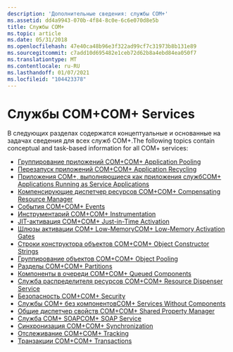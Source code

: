```yaml
---
description: 'Дополнительные сведения: службы COM+'
ms.assetid: dd4a9943-070b-4f84-8c0e-6c6e070d8e5b
title: Службы COM+
ms.topic: article
ms.date: 05/31/2018
ms.openlocfilehash: 47e40ca48b96e3f322ad99cf7c31973b8b131e89
ms.sourcegitcommit: c7add10d695482e1ceb72d62b8a4ebd84ea050f7
ms.translationtype: MT
ms.contentlocale: ru-RU
ms.lasthandoff: 01/07/2021
ms.locfileid: "104423378"
---
```

# <a name="com-services"></a><span data-ttu-id="a8695-103">Службы COM+</span><span class="sxs-lookup"><span data-stu-id="a8695-103">COM+ Services</span></span>

<span data-ttu-id="a8695-104">В следующих разделах содержатся концептуальные и основанные на задачах сведения для всех служб COM+.</span><span class="sxs-lookup"><span data-stu-id="a8695-104">The following topics contain conceptual and task-based information for all COM+ services:</span></span>

-   [<span data-ttu-id="a8695-105">Группирование приложений COM+</span><span class="sxs-lookup"><span data-stu-id="a8695-105">COM+ Application Pooling</span></span>](com--application-pooling.md)
-   [<span data-ttu-id="a8695-106">Перезапуск приложений COM+</span><span class="sxs-lookup"><span data-stu-id="a8695-106">COM+ Application Recycling</span></span>](com--application-recycling.md)
-   [<span data-ttu-id="a8695-107">Приложения COM+, выполняющиеся как приложения служб</span><span class="sxs-lookup"><span data-stu-id="a8695-107">COM+ Applications Running as Service Applications</span></span>](com--applications-running-as-service-applications.md)
-   [<span data-ttu-id="a8695-108">Компенсирующие диспетчер ресурсов COM+</span><span class="sxs-lookup"><span data-stu-id="a8695-108">COM+ Compensating Resource Manager</span></span>](com--compensating-resource-manager.md)
-   [<span data-ttu-id="a8695-109">События COM+</span><span class="sxs-lookup"><span data-stu-id="a8695-109">COM+ Events</span></span>](com--events.md)
-   [<span data-ttu-id="a8695-110">Инструментарий COM+</span><span class="sxs-lookup"><span data-stu-id="a8695-110">COM+ Instrumentation</span></span>](com--instrumentation-concepts.md)
-   [<span data-ttu-id="a8695-111">JIT-активация COM+</span><span class="sxs-lookup"><span data-stu-id="a8695-111">COM+ Just-in-Time Activation</span></span>](com--just-in-time-activation.md)
-   [<span data-ttu-id="a8695-112">Шлюзы активации COM+ Low-Memory</span><span class="sxs-lookup"><span data-stu-id="a8695-112">COM+ Low-Memory Activation Gates</span></span>](com--low-memory-activation-gates.md)
-   [<span data-ttu-id="a8695-113">Строки конструктора объектов COM+</span><span class="sxs-lookup"><span data-stu-id="a8695-113">COM+ Object Constructor Strings</span></span>](com--object-constructor-strings.md)
-   [<span data-ttu-id="a8695-114">Группирование объектов COM+</span><span class="sxs-lookup"><span data-stu-id="a8695-114">COM+ Object Pooling</span></span>](com--object-pooling.md)
-   [<span data-ttu-id="a8695-115">Разделы COM+</span><span class="sxs-lookup"><span data-stu-id="a8695-115">COM+ Partitions</span></span>](com--partitions.md)
-   [<span data-ttu-id="a8695-116">Компоненты в очереди COM+</span><span class="sxs-lookup"><span data-stu-id="a8695-116">COM+ Queued Components</span></span>](com--queued-components.md)
-   [<span data-ttu-id="a8695-117">Служба распределителя ресурсов COM+</span><span class="sxs-lookup"><span data-stu-id="a8695-117">COM+ Resource Dispenser Service</span></span>](com--resource-dispenser-service.md)
-   [<span data-ttu-id="a8695-118">Безопасность COM+</span><span class="sxs-lookup"><span data-stu-id="a8695-118">COM+ Security</span></span>](com--security.md)
-   [<span data-ttu-id="a8695-119">Службы COM+ без компонентов</span><span class="sxs-lookup"><span data-stu-id="a8695-119">COM+ Services Without Components</span></span>](com--services-without-components.md)
-   [<span data-ttu-id="a8695-120">Общие диспетчер свойств COM+</span><span class="sxs-lookup"><span data-stu-id="a8695-120">COM+ Shared Property Manager</span></span>](com--shared-property-manager.md)
-   [<span data-ttu-id="a8695-121">Служба COM+ SOAP</span><span class="sxs-lookup"><span data-stu-id="a8695-121">COM+ SOAP Service</span></span>](com--soap-service.md)
-   [<span data-ttu-id="a8695-122">Синхронизация COM+</span><span class="sxs-lookup"><span data-stu-id="a8695-122">COM+ Synchronization</span></span>](com--synchronization.md)
-   [<span data-ttu-id="a8695-123">Отслеживание COM+</span><span class="sxs-lookup"><span data-stu-id="a8695-123">COM+ Tracking</span></span>](com--tracking.md)
-   [<span data-ttu-id="a8695-124">Транзакции COM+</span><span class="sxs-lookup"><span data-stu-id="a8695-124">COM+ Transactions</span></span>](com--transactions.md)

 

 



